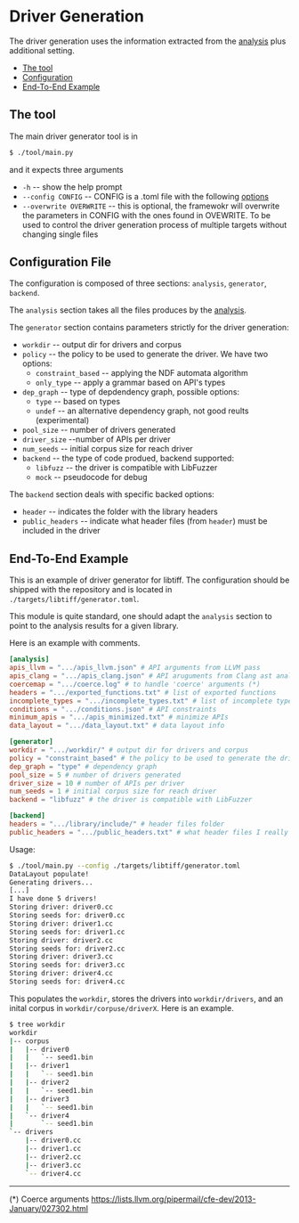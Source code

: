 # Driver Generation

The driver generation uses the information extracted from the
[analysis](./Analysis.md) plus additional setting.

- [The tool](#the-tool)
- [Configuration](#configuration)
- [End-To-End Example](#end-to-end-example)

## The tool

The main driver generator tool is in
```bash
$ ./tool/main.py
```
and it expects three arguments
- `-h` -- show the help prompt
- `--config CONFIG` -- CONFIG is a .toml file with the following [options](#configuration-file)
- `--overwrite OVERWRITE` -- this is optional, the framewokr will overwrite the
  parameters in CONFIG with the ones found in OVEWRITE. To be used to control
  the driver generation process of multiple targets without changing single
  files

## Configuration File

The configuration is composed of three sections: `analysis`, `generator`, `backend`. 

The `analysis` section takes all the files produces by the
[analysis](./Analysis.md).

The `generator` section contains parameters strictly for the driver generation:
- `workdir` -- output dir for drivers and corpus
- `policy` -- the policy to be used to generate the driver. We have two options: 
    - `constraint_based` -- applying the NDF automata algorithm
    - `only_type` -- apply a grammar based on API's types
- `dep_graph` -- type of depdendency graph, possible options:
    - `type` -- based on types
    - `undef` -- an alternative dependency graph, not good reults (experimental)
- `pool_size` -- number of drivers generated
- `driver_size` --number of APIs per driver
- `num_seeds` -- initial corpus size for reach driver
- `backend` -- the type of code produed, backend supported:
    - `libfuzz` -- the driver is compatible with LibFuzzer
    - `mock` -- pseudocode for debug

The `backend` section deals with specific backed options:
- `header` -- indicates the folder with the library headers
- `public_headers` -- indicate what header files (from `header`) must be
  included in the driver

## End-To-End Example

This is an example of driver generator for libtiff. The configuration should be
shipped with the repository and is located in `./targets/libtiff/generator.toml`.

This module is quite standard, one should adapt the `analysis` section to point
to the analysis results for a given library.

Here is an example with comments.

```toml
[analysis]
apis_llvm = ".../apis_llvm.json" # API arguments from LLVM pass
apis_clang = ".../apis_clang.json" # API aruguments from Clang ast analysis
coercemap = ".../coerce.log" # to handle 'coerce' arguments (*)
headers = ".../exported_functions.txt" # list of exported functions
incomplete_types = ".../incomplete_types.txt" # list of incomplete types
conditions = ".../conditions.json" # API constraints 
minimum_apis = ".../apis_minimized.txt" # minimize APIs
data_layout = ".../data_layout.txt" # data layout info

[generator]
workdir = ".../workdir/" # output dir for drivers and corpus
policy = "constraint_based" # the policy to be used to generate the driver
dep_graph = "type" # dependency graph
pool_size = 5 # number of drivers generated
driver_size = 10 # number of APIs per driver
num_seeds = 1 # initial corpus size for reach driver
backend = "libfuzz" # the driver is compatible with LibFuzzer

[backend]
headers = ".../library/include/" # header files folder
public_headers = ".../public_headers.txt" # what header files I really need to include
```

Usage:
```bash
$ ./tool/main.py --config ./targets/libtiff/generator.toml
DataLayout populate!
Generating drivers...
[...]
I have done 5 drivers!
Storing driver: driver0.cc
Storing seeds for: driver0.cc
Storing driver: driver1.cc
Storing seeds for: driver1.cc
Storing driver: driver2.cc
Storing seeds for: driver2.cc
Storing driver: driver3.cc
Storing seeds for: driver3.cc
Storing driver: driver4.cc
Storing seeds for: driver4.cc
```

This populates the `workdir`, stores the drivers into `workdir/drivers`, and an inital corpus in `workdir/corpuse/driverX`. 
Here is an example.

```bash
$ tree workdir
workdir
|-- corpus
|   |-- driver0
|   |   `-- seed1.bin
|   |-- driver1
|   |   `-- seed1.bin
|   |-- driver2
|   |   `-- seed1.bin
|   |-- driver3
|   |   `-- seed1.bin
|   `-- driver4
|       `-- seed1.bin
`-- drivers
    |-- driver0.cc
    |-- driver1.cc
    |-- driver2.cc
    |-- driver3.cc
    `-- driver4.cc
```


---

(*) Coerce arguments https://lists.llvm.org/pipermail/cfe-dev/2013-January/027302.html